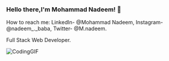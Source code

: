 ### Hello there,I'm Mohammad Nadeem! 👋
 How to reach me: LinkedIn- @Mohammad Nadeem, Instagram- @nadeem_._baba, Twitter- @M.nadeem.
 
Full Stack Web Developer.


![CodingGIF](https://github.com/M-Nadeem6342/M-Nadeem6342/assets/91216276/e02c0e43-238b-4916-9dba-ccfa063c8ac5)


